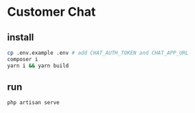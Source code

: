 # Customer Chat

## install

```bash
cp .env.example .env # add CHAT_AUTH_TOKEN and CHAT_APP_URL
composer i
yarn i && yarn build
```

## run

```bash
php artisan serve
```
